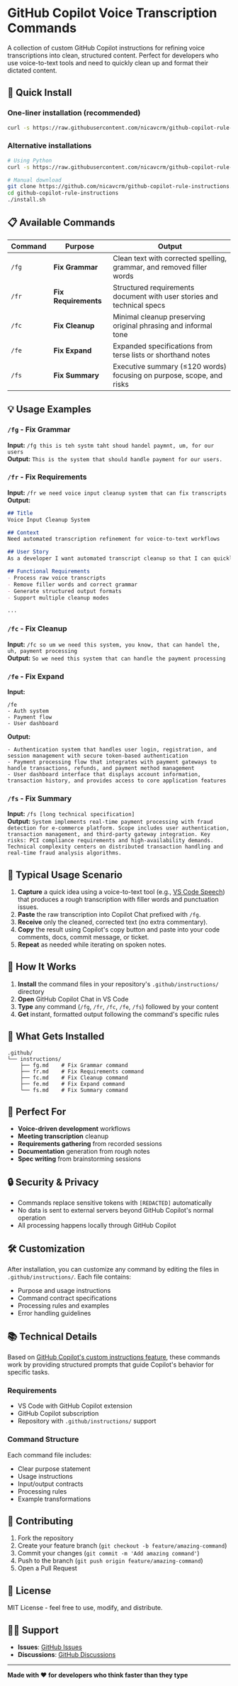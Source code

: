 # GitHub Copilot Voice Transcription Commands

A collection of custom GitHub Copilot instructions for refining voice transcriptions into clean, structured content. Perfect for developers who use voice-to-text tools and need to quickly clean up and format their dictated content.

## 🚀 Quick Install

### One-liner installation (recommended)
```bash
curl -s https://raw.githubusercontent.com/nicavcrm/github-copilot-rule-instructions/main/install.sh | bash
```

### Alternative installations
```bash
# Using Python
curl -s https://raw.githubusercontent.com/nicavcrm/github-copilot-rule-instructions/main/install.py | python3

# Manual download
git clone https://github.com/nicavcrm/github-copilot-rule-instructions.git
cd github-copilot-rule-instructions
./install.sh
```

## 📋 Available Commands

| Command | Purpose | Output |
|---------|---------|--------|
| `/fg` | **Fix Grammar** | Clean text with corrected spelling, grammar, and removed filler words |
| `/fr` | **Fix Requirements** | Structured requirements document with user stories and technical specs |
| `/fc` | **Fix Cleanup** | Minimal cleanup preserving original phrasing and informal tone |
| `/fe` | **Fix Expand** | Expanded specifications from terse lists or shorthand notes |
| `/fs` | **Fix Summary** | Executive summary (≤120 words) focusing on purpose, scope, and risks |

## 💡 Usage Examples

### `/fg` - Fix Grammar
**Input:** `/fg this is teh systm taht shoud handel paymnt, um, for our users`  
**Output:** `This is the system that should handle payment for our users.`

### `/fr` - Fix Requirements  
**Input:** `/fr we need voice input cleanup system that can fix transcripts`  
**Output:**
```markdown
## Title
Voice Input Cleanup System

## Context
Need automated transcription refinement for voice-to-text workflows

## User Story
As a developer I want automated transcript cleanup so that I can quickly convert voice input into professional documentation.

## Functional Requirements
- Process raw voice transcripts
- Remove filler words and correct grammar
- Generate structured output formats
- Support multiple cleanup modes

...
```

### `/fc` - Fix Cleanup
**Input:** `/fc so um we need this system, you know, that can handel the, uh, payment processing`  
**Output:** `So we need this system that can handle the payment processing`

### `/fe` - Fix Expand
**Input:** 
```
/fe 
- Auth system
- Payment flow  
- User dashboard
```
**Output:**
```
- Authentication system that handles user login, registration, and session management with secure token-based authentication
- Payment processing flow that integrates with payment gateways to handle transactions, refunds, and payment method management
- User dashboard interface that displays account information, transaction history, and provides access to core application features
```

### `/fs` - Fix Summary
**Input:** `/fs [long technical specification]`  
**Output:** `System implements real-time payment processing with fraud detection for e-commerce platform. Scope includes user authentication, transaction management, and third-party gateway integration. Key risks: PCI compliance requirements and high-availability demands. Technical complexity centers on distributed transaction handling and real-time fraud analysis algorithms.`

## 🔧 Typical Usage Scenario

1. **Capture** a quick idea using a voice-to-text tool (e.g., [VS Code Speech](https://marketplace.visualstudio.com/items?itemName=ms-vscode.vscode-speech)) that produces a rough transcription with filler words and punctuation issues.
2. **Paste** the raw transcription into Copilot Chat prefixed with `/fg`.
3. **Receive** only the cleaned, corrected text (no extra commentary).
4. **Copy** the result using Copilot's copy button and paste into your code comments, docs, commit message, or ticket.
5. **Repeat** as needed while iterating on spoken notes.

## 🔧 How It Works

1. **Install** the command files in your repository's `.github/instructions/` directory
2. **Open** GitHub Copilot Chat in VS Code
3. **Type** any command (`/fg`, `/fr`, `/fc`, `/fe`, `/fs`) followed by your content
4. **Get** instant, formatted output following the command's specific rules

## 📁 What Gets Installed

```
.github/
└── instructions/
    ├── fg.md    # Fix Grammar command
    ├── fr.md    # Fix Requirements command  
    ├── fc.md    # Fix Cleanup command
    ├── fe.md    # Fix Expand command
    └── fs.md    # Fix Summary command
```

## 🎯 Perfect For

- **Voice-driven development** workflows
- **Meeting transcription** cleanup
- **Requirements gathering** from recorded sessions  
- **Documentation** generation from rough notes
- **Spec writing** from brainstorming sessions

## 🔒 Security & Privacy

- Commands replace sensitive tokens with `[REDACTED]` automatically
- No data is sent to external servers beyond GitHub Copilot's normal operation
- All processing happens locally through GitHub Copilot

## 🛠 Customization

After installation, you can customize any command by editing the files in `.github/instructions/`. Each file contains:
- Purpose and usage instructions
- Command contract specifications  
- Processing rules and examples
- Error handling guidelines

## 📚 Technical Details

Based on [GitHub Copilot's custom instructions feature](https://code.visualstudio.com/docs/copilot/copilot-customization), these commands work by providing structured prompts that guide Copilot's behavior for specific tasks.

### Requirements
- VS Code with GitHub Copilot extension
- GitHub Copilot subscription
- Repository with `.github/instructions/` support

### Command Structure
Each command file includes:
- Clear purpose statement
- Usage instructions
- Input/output contracts
- Processing rules
- Example transformations

## 🤝 Contributing

1. Fork the repository
2. Create your feature branch (`git checkout -b feature/amazing-command`)
3. Commit your changes (`git commit -m 'Add amazing command'`)
4. Push to the branch (`git push origin feature/amazing-command`)
5. Open a Pull Request

## 📄 License

MIT License - feel free to use, modify, and distribute.

## 🙋‍♀️ Support

- **Issues**: [GitHub Issues](https://github.com/nicavcrm/github-copilot-rule-instructions/issues)
- **Discussions**: [GitHub Discussions](https://github.com/nicavcrm/github-copilot-rule-instructions/discussions)

---

**Made with ❤️ for developers who think faster than they type**
